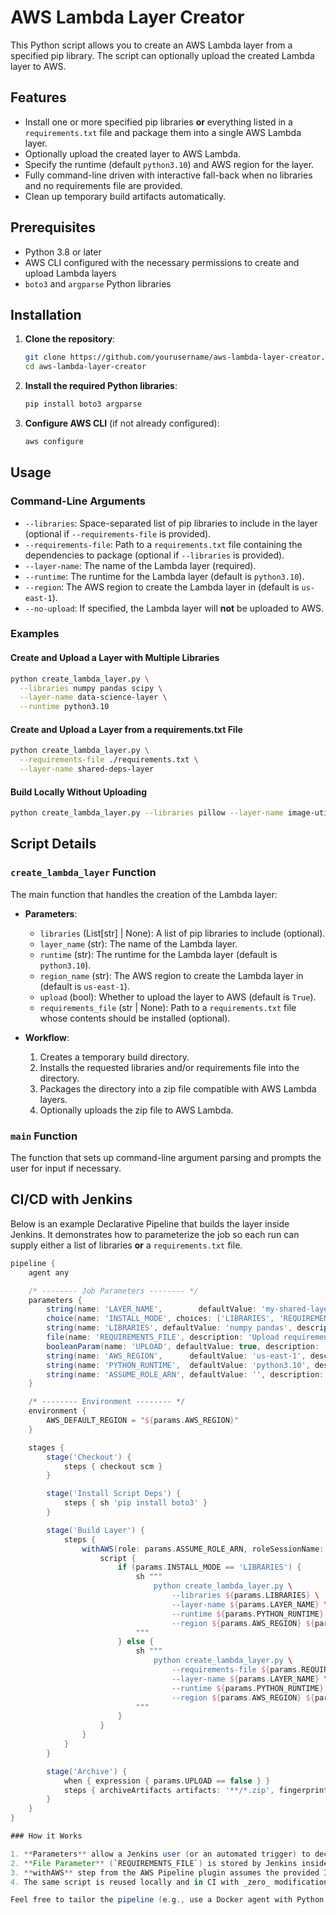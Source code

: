 # AWS Lambda Layer Creator

This Python script allows you to create an AWS Lambda layer from a specified pip library. The script can optionally upload the created Lambda layer to AWS.

## Features

- Install one or more specified pip libraries **or** everything listed in a `requirements.txt` file and package them into a single AWS Lambda layer.
- Optionally upload the created layer to AWS Lambda.
- Specify the runtime (default `python3.10`) and AWS region for the layer.
- Fully command-line driven with interactive fall-back when no libraries and no requirements file are provided.
- Clean up temporary build artifacts automatically.

## Prerequisites

- Python 3.8 or later
- AWS CLI configured with the necessary permissions to create and upload Lambda layers
- `boto3` and `argparse` Python libraries

## Installation

1. **Clone the repository**:
   ```bash
   git clone https://github.com/yourusername/aws-lambda-layer-creator.git
   cd aws-lambda-layer-creator
   ```

2. **Install the required Python libraries**:
   ```bash
   pip install boto3 argparse
   ```

3. **Configure AWS CLI** (if not already configured):
   ```bash
   aws configure
   ```

## Usage

### Command-Line Arguments

- `--libraries`: Space-separated list of pip libraries to include in the layer (optional if `--requirements-file` is provided).
- `--requirements-file`: Path to a `requirements.txt` file containing the dependencies to package (optional if `--libraries` is provided).
- `--layer-name`: The name of the Lambda layer (required).
- `--runtime`: The runtime for the Lambda layer (default is `python3.10`).
- `--region`: The AWS region to create the Lambda layer in (default is `us-east-1`).
- `--no-upload`: If specified, the Lambda layer will **not** be uploaded to AWS.

### Examples

#### Create and Upload a Layer with Multiple Libraries

```bash
python create_lambda_layer.py \
  --libraries numpy pandas scipy \
  --layer-name data-science-layer \
  --runtime python3.10
```

#### Create and Upload a Layer from a requirements.txt File

```bash
python create_lambda_layer.py \
  --requirements-file ./requirements.txt \
  --layer-name shared-deps-layer
```

#### Build Locally Without Uploading

```bash
python create_lambda_layer.py --libraries pillow --layer-name image-utils --no-upload
```

## Script Details

### `create_lambda_layer` Function

The main function that handles the creation of the Lambda layer:

- **Parameters**:
  - `libraries` (List[str] | None): A list of pip libraries to include (optional).
  - `layer_name` (str): The name of the Lambda layer.
  - `runtime` (str): The runtime for the Lambda layer (default is `python3.10`).
  - `region_name` (str): The AWS region to create the Lambda layer in (default is `us-east-1`).
  - `upload` (bool): Whether to upload the layer to AWS (default is `True`).
  - `requirements_file` (str | None): Path to a `requirements.txt` file whose contents should be installed (optional).

- **Workflow**:
  1. Creates a temporary build directory.
  2. Installs the requested libraries and/or requirements file into the directory.
  3. Packages the directory into a zip file compatible with AWS Lambda layers.
  4. Optionally uploads the zip file to AWS Lambda.

### `main` Function

The function that sets up command-line argument parsing and prompts the user for input if necessary.

## CI/CD with Jenkins

Below is an example Declarative Pipeline that builds the layer inside Jenkins. It demonstrates how to parameterize the job so each run can supply either a list of libraries **or** a `requirements.txt` file.

```groovy
pipeline {
    agent any

    /* -------- Job Parameters -------- */
    parameters {
        string(name: 'LAYER_NAME',        defaultValue: 'my-shared-layer', description: 'Name of the Lambda layer to create/update')
        choice(name: 'INSTALL_MODE', choices: ['LIBRARIES', 'REQUIREMENTS_FILE'], description: 'Choose how dependencies are supplied')
        string(name: 'LIBRARIES', defaultValue: 'numpy pandas', description: 'Space-separated list of libraries (used when INSTALL_MODE=LIBRARIES)')
        file(name: 'REQUIREMENTS_FILE', description: 'Upload requirements.txt (used when INSTALL_MODE=REQUIREMENTS_FILE)')
        booleanParam(name: 'UPLOAD', defaultValue: true, description: 'Upload the finished layer to AWS')
        string(name: 'AWS_REGION',      defaultValue: 'us-east-1', description: 'AWS Region for the layer')
        string(name: 'PYTHON_RUNTIME',  defaultValue: 'python3.10', description: 'Lambda runtime version')
        string(name: 'ASSUME_ROLE_ARN', defaultValue: '', description: 'ARN of the IAM role to assume for the build')
    }

    /* -------- Environment -------- */
    environment {
        AWS_DEFAULT_REGION = "${params.AWS_REGION}"
    }

    stages {
        stage('Checkout') {
            steps { checkout scm }
        }

        stage('Install Script Deps') {
            steps { sh 'pip install boto3' }
        }

        stage('Build Layer') {
            steps {
                withAWS(role: params.ASSUME_ROLE_ARN, roleSessionName: "layer-build-${env.BUILD_NUMBER}") {
                    script {
                        if (params.INSTALL_MODE == 'LIBRARIES') {
                            sh """
                                python create_lambda_layer.py \
                                    --libraries ${params.LIBRARIES} \
                                    --layer-name ${params.LAYER_NAME} \
                                    --runtime ${params.PYTHON_RUNTIME} \
                                    --region ${params.AWS_REGION} ${params.UPLOAD ? '' : '--no-upload'}
                            """
                        } else {
                            sh """
                                python create_lambda_layer.py \
                                    --requirements-file ${params.REQUIREMENTS_FILE} \
                                    --layer-name ${params.LAYER_NAME} \
                                    --runtime ${params.PYTHON_RUNTIME} \
                                    --region ${params.AWS_REGION} ${params.UPLOAD ? '' : '--no-upload'}
                            """
                        }
                    }
                }
            }
        }

        stage('Archive') {
            when { expression { params.UPLOAD == false } }
            steps { archiveArtifacts artifacts: '**/*.zip', fingerprint: true }
        }
    }
}

### How it Works

1. **Parameters** allow a Jenkins user (or an automated trigger) to decide at run-time whether dependencies are supplied as a list of libraries or a `requirements.txt` file.  
2. **File Parameter** (`REQUIREMENTS_FILE`) is stored by Jenkins inside the workspace and its path is passed to the script via `--requirements-file`.  
3. **withAWS** step from the AWS Pipeline plugin assumes the provided IAM role and injects temporary credentials for the duration of the build.  
4. The same script is reused locally and in CI with _zero_ modifications because it already supports both `--libraries` and `--requirements-file` flags.

Feel free to tailor the pipeline (e.g., use a Docker agent with Python pre-installed, add automated tests, etc.).
